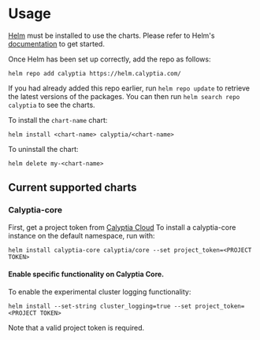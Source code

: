 # Usage

[Helm](https://helm.sh) must be installed to use the charts.  Please refer to
Helm's [documentation](https://helm.sh/docs) to get started.

Once Helm has been set up correctly, add the repo as follows:

```shell
helm repo add calyptia https://helm.calyptia.com/
```
  
If you had already added this repo earlier, run `helm repo update` to retrieve
the latest versions of the packages.  You can then run `helm search repo
calyptia` to see the charts.

To install the `chart-name` chart:

```shell
helm install <chart-name> calyptia/<chart-name>
```

To uninstall the chart:

```shell
helm delete my-<chart-name>
```

## Current supported charts

### Calyptia-core

First, get a project token from [Calyptia Cloud](https://cloud.calyptia.com/)
To install a calyptia-core instance on the default namespace, run with:

```shell
helm install calyptia-core calyptia/core --set project_token=<PROJECT TOKEN>
```

#### Enable specific functionality on Calyptia Core.

To enable the experimental cluster logging functionality:

```shell
helm install --set-string cluster_logging=true --set project_token=<PROJECT TOKEN>
```

Note that a valid project token is required.
